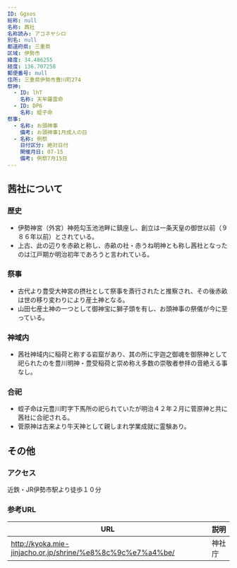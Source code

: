 ```yaml
---
ID: Ggxos
総称: null
名称: 茜社
名称読み: アコネヤシロ
別名: null
都道府県: 三重県
区域: 伊勢市
緯度: 34.486255
経度: 136.707258
郵便番号: null
住所: 三重県伊勢市豊川町274
祭神:
  - ID: lhT
    名称: 天牟羅雲命
  - ID: DP6
    名称: 蛭子命
祭事:
  - 名称: お頭神事
    備考: お頭神事1月成人の日
  - 名称: 例祭
    日付区分: 絶対日付
    開催月日: 07-15
    備考: 例祭7月15日
---
```


## 茜社について

### 歴史

- 伊勢神宮（外宮）神苑勾玉池池畔に鎮座し、創立は一条天皇の御世以前（９８６年以前）とされている。
- 上古、此の辺りを赤畝と称し、赤畝の社・赤うね明神とも称し茜社となったのは江戸期か明治初年であろうと言われている。

### 祭事

- 古代より豊受大神宮の摂社として祭事を斎行されたと推察され、その後赤畝は世の移り変わりにより産土神となる。
- 山田七産土神の一つとして御神宝に獅子頭を有し、お頭神事の祭儀が今に至っている。

### 神域内

- 茜社神域内に稲荷と称する岩窟があり、其の所に宇迦之御魂を御祭神として祀られたのを豊川明神・豊受稲荷と崇め称え多数の崇敬者参拝の音絶える事なし。

### 合祀

- 蛭子命は元豊川町字下馬所の祀られていたが明治４２年２月に菅原神と共に茜社に合祀される。
- 菅原神は古来より牛天神として親しまれ学業成就に霊験あり。

## その他

### アクセス

近鉄・JR伊勢市駅より徒歩１０分

### 参考URL

| URL                                                        | 説明   |
| ---------------------------------------------------------- | ------ |
| http://kyoka.mie-jinjacho.or.jp/shrine/%e8%8c%9c%e7%a4%be/ | 神社庁 |
